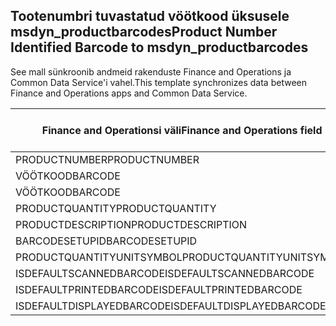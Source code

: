 ## <a name="product-number-identified-barcode-to-msdyn_productbarcodes"></a><span data-ttu-id="b59f0-101">Tootenumbri tuvastatud vöötkood üksusele msdyn_productbarcodes</span><span class="sxs-lookup"><span data-stu-id="b59f0-101">Product Number Identified Barcode to msdyn_productbarcodes</span></span>

<span data-ttu-id="b59f0-102">See mall sünkroonib andmeid rakenduste Finance and Operations ja Common Data Service'i vahel.</span><span class="sxs-lookup"><span data-stu-id="b59f0-102">This template synchronizes data between Finance and Operations apps and Common Data Service.</span></span>

<span data-ttu-id="b59f0-103">Finance and Operationsi väli</span><span class="sxs-lookup"><span data-stu-id="b59f0-103">Finance and Operations field</span></span> | <span data-ttu-id="b59f0-104">Kaardi tüüp</span><span class="sxs-lookup"><span data-stu-id="b59f0-104">Map type</span></span> | <span data-ttu-id="b59f0-105">Muu Dynamics 365 väli</span><span class="sxs-lookup"><span data-stu-id="b59f0-105">Other Dynamics 365 field</span></span> | <span data-ttu-id="b59f0-106">Vaikeväärtus</span><span class="sxs-lookup"><span data-stu-id="b59f0-106">Default value</span></span>
---|---|---|---
<span data-ttu-id="b59f0-107">PRODUCTNUMBER</span><span class="sxs-lookup"><span data-stu-id="b59f0-107">PRODUCTNUMBER</span></span> | > | <span data-ttu-id="b59f0-108">msdyn_productnumberid.msdyn_productnumber</span><span class="sxs-lookup"><span data-stu-id="b59f0-108">msdyn_productnumberid.msdyn_productnumber</span></span> | 
<span data-ttu-id="b59f0-109">VÖÖTKOOD</span><span class="sxs-lookup"><span data-stu-id="b59f0-109">BARCODE</span></span> | > | <span data-ttu-id="b59f0-110">msdyn_name</span><span class="sxs-lookup"><span data-stu-id="b59f0-110">msdyn_name</span></span> | 
<span data-ttu-id="b59f0-111">VÖÖTKOOD</span><span class="sxs-lookup"><span data-stu-id="b59f0-111">BARCODE</span></span> | > | <span data-ttu-id="b59f0-112">msdyn_barcode</span><span class="sxs-lookup"><span data-stu-id="b59f0-112">msdyn_barcode</span></span> | 
<span data-ttu-id="b59f0-113">PRODUCTQUANTITY</span><span class="sxs-lookup"><span data-stu-id="b59f0-113">PRODUCTQUANTITY</span></span> | > | <span data-ttu-id="b59f0-114">msdyn_productquantity</span><span class="sxs-lookup"><span data-stu-id="b59f0-114">msdyn_productquantity</span></span> | 
<span data-ttu-id="b59f0-115">PRODUCTDESCRIPTION</span><span class="sxs-lookup"><span data-stu-id="b59f0-115">PRODUCTDESCRIPTION</span></span> | > | <span data-ttu-id="b59f0-116">msdyn_productdescription</span><span class="sxs-lookup"><span data-stu-id="b59f0-116">msdyn_productdescription</span></span> | 
<span data-ttu-id="b59f0-117">BARCODESETUPID</span><span class="sxs-lookup"><span data-stu-id="b59f0-117">BARCODESETUPID</span></span> | > | <span data-ttu-id="b59f0-118">msdyn_barcodesetupid</span><span class="sxs-lookup"><span data-stu-id="b59f0-118">msdyn_barcodesetupid</span></span> | 
<span data-ttu-id="b59f0-119">PRODUCTQUANTITYUNITSYMBOL</span><span class="sxs-lookup"><span data-stu-id="b59f0-119">PRODUCTQUANTITYUNITSYMBOL</span></span> | > | <span data-ttu-id="b59f0-120">msdyn_unitofmeasureid.msdyn_symbol</span><span class="sxs-lookup"><span data-stu-id="b59f0-120">msdyn_unitofmeasureid.msdyn_symbol</span></span> | 
<span data-ttu-id="b59f0-121">ISDEFAULTSCANNEDBARCODE</span><span class="sxs-lookup"><span data-stu-id="b59f0-121">ISDEFAULTSCANNEDBARCODE</span></span> | >> | <span data-ttu-id="b59f0-122">msdyn_isdefaultscannedbarcode</span><span class="sxs-lookup"><span data-stu-id="b59f0-122">msdyn_isdefaultscannedbarcode</span></span> | 
<span data-ttu-id="b59f0-123">ISDEFAULTPRINTEDBARCODE</span><span class="sxs-lookup"><span data-stu-id="b59f0-123">ISDEFAULTPRINTEDBARCODE</span></span> | >> | <span data-ttu-id="b59f0-124">msdyn_isdefaultprintedbarcode</span><span class="sxs-lookup"><span data-stu-id="b59f0-124">msdyn_isdefaultprintedbarcode</span></span> | 
<span data-ttu-id="b59f0-125">ISDEFAULTDISPLAYEDBARCODE</span><span class="sxs-lookup"><span data-stu-id="b59f0-125">ISDEFAULTDISPLAYEDBARCODE</span></span> | >> | <span data-ttu-id="b59f0-126">msdyn_isdefaultdisplayedbarcode</span><span class="sxs-lookup"><span data-stu-id="b59f0-126">msdyn_isdefaultdisplayedbarcode</span></span> | 
